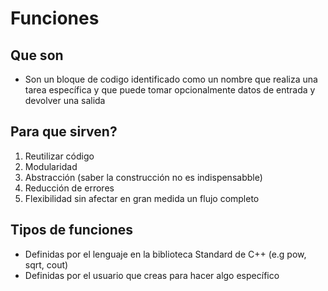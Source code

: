 # Funciones

## Que son
- Son un bloque de codigo identificado como un nombre que realiza una tarea específica y que puede tomar opcionalmente  datos de entrada y devolver una salida

## Para que sirven?

1. Reutilizar código
2. Modularidad 
3. Abstracción (saber la construcción no es indispensabble)
4. Reducción de errores
5. Flexibilidad sin afectar en gran medida un flujo completo

## Tipos de funciones

- Definidas por el lenguaje en la biblioteca Standard de C++ (e.g pow, sqrt, cout)
- Definidas por el usuario que creas para hacer algo específico

